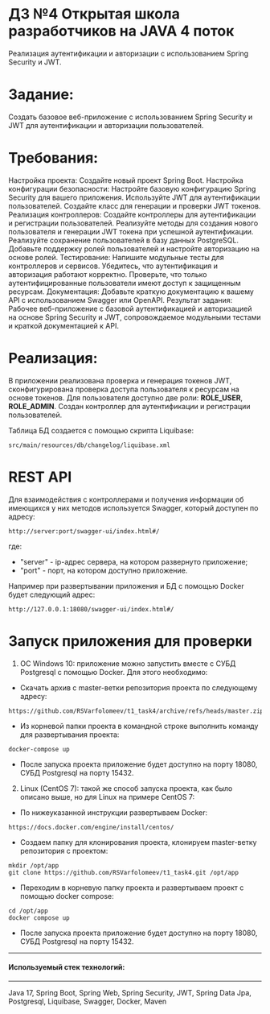 # ДЗ №4 Открытая школа разработчиков на JAVA 4 поток
Реализация аутентификации и авторизации с использованием Spring Security и JWT.

# Задание:
Создать базовое веб-приложение с использованием Spring Security и JWT для аутентификации и авторизации пользователей.

# Требования:
Настройка проекта:
Создайте новый проект Spring Boot.
Настройка конфигурации безопасности:
Настройте базовую конфигурацию Spring Security для вашего приложения.
Используйте JWT для аутентификации пользователей.
Создайте класс для генерации и проверки JWT токенов.
Реализация контроллеров:
Создайте контроллеры для аутентификации и регистрации пользователей.
Реализуйте методы для создания нового пользователя и генерации JWT токена при успешной аутентификации.
Реализуйте сохранение пользователей в базу данных PostgreSQL.
Добавьте поддержку ролей пользователей и настройте авторизацию на основе ролей.
Тестирование:
Напишите модульные тесты для контроллеров и сервисов.
Убедитесь, что аутентификация и авторизация работают корректно.
Проверьте, что только аутентифицированные пользователи имеют доступ к защищенным ресурсам.
Документация:
Добавьте краткую документацию к вашему API с использованием Swagger или OpenAPI.
Результат задания: Рабочее веб-приложение с базовой аутентификацией и авторизацией на основе Spring Security и JWT, сопровождаемое модульными тестами и краткой документацией к API.

# Реализация:
В приложении реализована проверка и генерация токенов JWT, сконфигурирована проверка доступа пользователя к ресурсам на основе токенов.
Для пользователя доступно две роли: **ROLE_USER**, **ROLE_ADMIN**. Создан контроллер для аутентификации и регистрации пользователей.


Таблица БД создается с помощью скрипта Liquibase:
```
src/main/resources/db/changelog/liquibase.xml
```

# REST API
Для взаимодействия с контроллерами и получения информации об имеющихся у них методов используется Swagger, который доступен по адресу:
```
http://server:port/swagger-ui/index.html#/
```
где:
- "server" - ip-адрес сервера, на котором развернуто приложение;
- "port" - порт, на котором доступно приложение.

Например при развертывании приложения и БД с помощью Docker будет следующий адрес:
```
http://127.0.0.1:18080/swagger-ui/index.html#/
```

# Запуск приложения для проверки
1. ОС Windows 10: приложение можно запустить вместе с СУБД Postgresql с помощью Docker. Для этого необходимо:
- Скачать архив с master-ветки репозитория проекта по следующему адресу:
```
https://github.com/RSVarfolomeev/t1_task4/archive/refs/heads/master.zip
```
- Из корневой папки проекта в командной строке выполнить команду для развертывания проекта:
```
docker-compose up
```
- После запуска проекта приложение будет доступно на порту 18080, СУБД Postgresql на порту 15432.

2. Linux (CentOS 7): такой же способ запуска проекта, как было описано выше, но для Linux на примере CentOS 7:
- По нижеуказанной инструкции развертываем Docker:
```
https://docs.docker.com/engine/install/centos/
```
- Создаем папку для клонирования проекта, клонируем master-ветку репозитория с проектом:
```
mkdir /opt/app
git clone https://github.com/RSVarfolomeev/t1_task4.git /opt/app
```
- Переходим в корневую папку проекта и развертываем проект с помощью docker compose:
```
cd /opt/app
docker compose up
```
- После запуска проекта приложение будет доступно на порту 18080, СУБД Postgresql на порту 15432.

---
#### Используемый стек технологий:

---

Java 17, Spring Boot, Spring Web, Spring Security, JWT, Spring Data Jpa, Postgresql, Liquibase, Swagger, Docker, Maven
